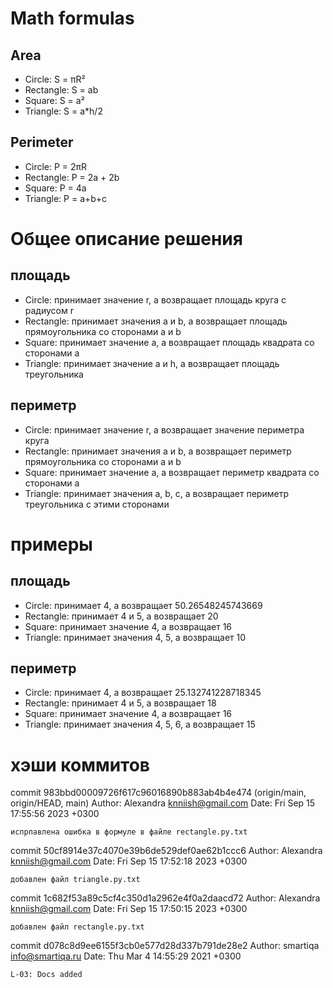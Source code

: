 # Math formulas
## Area
- Circle: S = πR²
- Rectangle: S = ab
- Square: S = a²
- Triangle: S = a*h/2

## Perimeter
- Circle: P = 2πR
- Rectangle: P = 2a + 2b
- Square: P = 4a
- Triangle: P = a+b+c

# Общее описание решения 
## площадь 
- Circle: принимает значение r, а возвращает площадь круга с радиусом r
- Rectangle: принимает значения a и b, а возвращает площадь прямоугольника со сторонами a и b
- Square: принимает значение а, а возвращает площадь квадрата со сторонами а
- Triangle: принимает значение а и h, а возвращает площадь треугольника

## периметр
- Circle: принимает значение r,  а возвращает значение периметра круга
- Rectangle: принимает значения a и b, а возвращает периметр прямоугольника со сторонами a и b
- Square: принимает значение а, а возвращает периметр квадрата со сторонами а
- Triangle: принимает значения a, b, c, а возвращает периметр треугольника с этими сторонами

# примеры
## площадь 
- Circle: принимает 4,  а возвращает 50.26548245743669
- Rectangle: принимает 4 и 5, а возвращает 20
- Square: принимает значение 4, а возвращает 16
- Triangle: принимает значения 4, 5, а возвращает 10

## периметр
- Circle: принимает 4,  а возвращает 25.132741228718345
- Rectangle: принимает 4 и 5, а возвращает 18
- Square: принимает значение 4, а возвращает 16
- Triangle: принимает значения 4, 5, 6, а возвращает 15

# хэши коммитов 

commit 983bbd00009726f617c96016890b883ab4b4e474 (origin/main, origin/HEAD, main)
Author: Alexandra <knniish@gmail.com>
Date:   Fri Sep 15 17:55:56 2023 +0300

    испрпавлена ошибка в формуле в файле rectangle.py.txt

commit 50cf8914e37c4070e39b6de529def0ae62b1ccc6
Author: Alexandra <knniish@gmail.com>
Date:   Fri Sep 15 17:52:18 2023 +0300

    добавлен файл triangle.py.txt

commit 1c682f53a89c5cf4c350d1a2962e4f0a2daacd72
Author: Alexandra <knniish@gmail.com>
Date:   Fri Sep 15 17:50:15 2023 +0300

    добавлен файл rectangle.py.txt

commit d078c8d9ee6155f3cb0e577d28d337b791de28e2
Author: smartiqa <info@smartiqa.ru>
Date:   Thu Mar 4 14:55:29 2021 +0300

    L-03: Docs added

